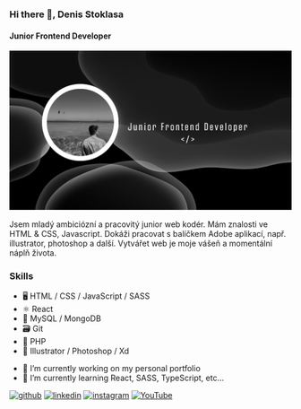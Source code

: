 ### Hi there 👋, Denis Stoklasa
#### Junior Frontend Developer
![Junior Frontend Developer](https://github.com/DENDUlean/DENDUlean/blob/main/banner-me.png)

Jsem mladý ambiciózní a pracovitý junior web kodér. Mám znalosti ve HTML & CSS, Javascript. Dokáži pracovat s balíčkem Adobe aplikací, např. illustrator, photoshop a další.  Vytvářet web je moje vášeň a momentální náplň života. 

### Skills
* 🖥️ HTML / CSS / JavaScript / SASS
* ⚛ React 
* 💾 MySQL / MongoDB
* 🗃️ Git
* 📍 PHP
* 📜 Illustrator / Photoshop / Xd

- 🔭 I’m currently working on my personal portfolio 
- 🌱 I’m currently learning React, SASS, TypeScript, etc... 


[<img src='https://cdn.jsdelivr.net/npm/simple-icons@3.0.1/icons/github.svg' alt='github' height='40'>](https://github.com/DENDUlean)  [<img src='https://cdn.jsdelivr.net/npm/simple-icons@3.0.1/icons/linkedin.svg' alt='linkedin' height='40'>](https://www.linkedin.com/in/https://www.linkedin.com/in/denis-stoklasa-734723281/)  [<img src='https://cdn.jsdelivr.net/npm/simple-icons@3.0.1/icons/instagram.svg' alt='instagram' height='40'>](https://www.instagram.com/https://www.instagram.com/denis.stoklasa//)  [<img src='https://cdn.jsdelivr.net/npm/simple-icons@3.0.1/icons/youtube.svg' alt='YouTube' height='40'>](https://www.youtube.com/channel/https://www.youtube.com/@denisstoklasa/) 
